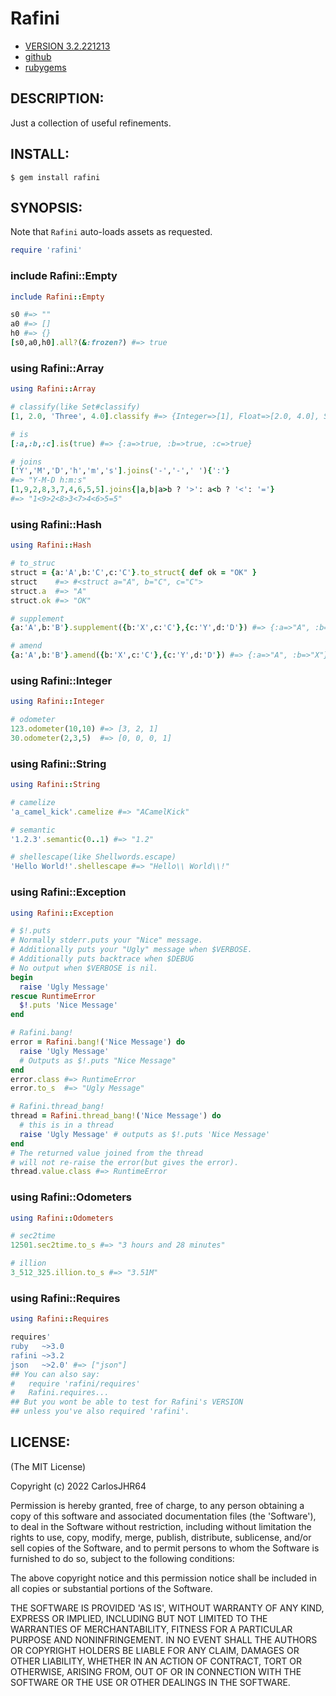 # Rafini

* [VERSION 3.2.221213](https://github.com/carlosjhr64/rafini/releases)
* [github](https://github.com/carlosjhr64/rafini)
* [rubygems](https://rubygems.org/gems/rafini)

## DESCRIPTION:

Just a collection of useful refinements.

## INSTALL:
```shell
$ gem install rafini
```
## SYNOPSIS:

Note that `Rafini` auto-loads assets as requested.
```ruby
require 'rafini'
```
### include Rafini::Empty
```ruby
include Rafini::Empty

s0 #=> ""
a0 #=> []
h0 #=> {}
[s0,a0,h0].all?(&:frozen?) #=> true
```
### using Rafini::Array
```ruby
using Rafini::Array

# classify(like Set#classify)
[1, 2.0, 'Three', 4.0].classify #=> {Integer=>[1], Float=>[2.0, 4.0], String=>["Three"]}

# is
[:a,:b,:c].is(true) #=> {:a=>true, :b=>true, :c=>true}

# joins
['Y','M','D','h','m','s'].joins('-','-',' '){':'}
#=> "Y-M-D h:m:s"
[1,9,2,8,3,7,4,6,5,5].joins{|a,b|a>b ? '>': a<b ? '<': '='}
#=> "1<9>2<8>3<7>4<6>5=5"
```
### using Rafini::Hash
```ruby
using Rafini::Hash

# to_struc
struct = {a:'A',b:'C',c:'C'}.to_struct{ def ok = "OK" }
struct    #=> #<struct a="A", b="C", c="C">
struct.a  #=> "A"
struct.ok #=> "OK"

# supplement
{a:'A',b:'B'}.supplement({b:'X',c:'C'},{c:'Y',d:'D'}) #=> {:a=>"A", :b=>"B", :c=>"C", :d=>"D"}

# amend
{a:'A',b:'B'}.amend({b:'X',c:'C'},{c:'Y',d:'D'}) #=> {:a=>"A", :b=>"X"}
```
### using Rafini::Integer
```ruby
using Rafini::Integer

# odometer
123.odometer(10,10) #=> [3, 2, 1]
30.odometer(2,3,5)  #=> [0, 0, 0, 1]
```
### using Rafini::String
```ruby
using Rafini::String

# camelize
'a_camel_kick'.camelize #=> "ACamelKick"

# semantic
'1.2.3'.semantic(0..1) #=> "1.2"

# shellescape(like Shellwords.escape)
'Hello World!'.shellescape #=> "Hello\\ World\\!"
```
### using Rafini::Exception
```ruby
using Rafini::Exception

# $!.puts
# Normally stderr.puts your "Nice" message.
# Additionally puts your "Ugly" message when $VERBOSE.
# Additionally puts backtrace when $DEBUG
# No output when $VERBOSE is nil.
begin
  raise 'Ugly Message'
rescue RuntimeError
  $!.puts 'Nice Message'
end

# Rafini.bang!
error = Rafini.bang!('Nice Message') do
  raise 'Ugly Message'
  # Outputs as $!.puts "Nice Message"
end
error.class #=> RuntimeError
error.to_s  #=> "Ugly Message"

# Rafini.thread_bang!
thread = Rafini.thread_bang!('Nice Message') do
  # this is in a thread
  raise 'Ugly Message' # outputs as $!.puts 'Nice Message'
end
# The returned value joined from the thread
# will not re-raise the error(but gives the error).
thread.value.class #=> RuntimeError
```
### using Rafini::Odometers
```ruby
using Rafini::Odometers

# sec2time
12501.sec2time.to_s #=> "3 hours and 28 minutes"

# illion
3_512_325.illion.to_s #=> "3.51M"
```
### using Rafini::Requires
```ruby
using Rafini::Requires

requires'
ruby   ~>3.0
rafini ~>3.2
json   ~>2.0' #=> ["json"]
## You can also say:
#   require 'rafini/requires'
#   Rafini.requires...
## But you wont be able to test for Rafini's VERSION
## unless you've also required 'rafini'.
```
## LICENSE:

(The MIT License)

Copyright (c) 2022 CarlosJHR64

Permission is hereby granted, free of charge, to any person obtaining
a copy of this software and associated documentation files (the
'Software'), to deal in the Software without restriction, including
without limitation the rights to use, copy, modify, merge, publish,
distribute, sublicense, and/or sell copies of the Software, and to
permit persons to whom the Software is furnished to do so, subject to
the following conditions:

The above copyright notice and this permission notice shall be
included in all copies or substantial portions of the Software.

THE SOFTWARE IS PROVIDED 'AS IS', WITHOUT WARRANTY OF ANY KIND,
EXPRESS OR IMPLIED, INCLUDING BUT NOT LIMITED TO THE WARRANTIES OF
MERCHANTABILITY, FITNESS FOR A PARTICULAR PURPOSE AND NONINFRINGEMENT.
IN NO EVENT SHALL THE AUTHORS OR COPYRIGHT HOLDERS BE LIABLE FOR ANY
CLAIM, DAMAGES OR OTHER LIABILITY, WHETHER IN AN ACTION OF CONTRACT,
TORT OR OTHERWISE, ARISING FROM, OUT OF OR IN CONNECTION WITH THE
SOFTWARE OR THE USE OR OTHER DEALINGS IN THE SOFTWARE.
